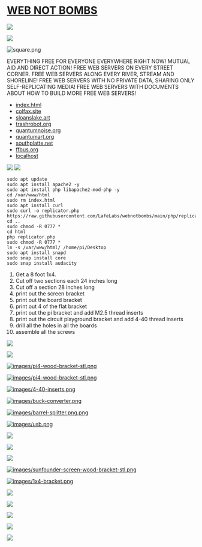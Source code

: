 # [WEB NOT BOMBS](https://github.com/LafeLabs/webnotbombs)

![](https://raw.githubusercontent.com/LafeLabs/network/main/flags/images/colfax-flag.png)

![](https://raw.githubusercontent.com/LafeLabs/network/main/flags/images/sloanslake-flag.png)

![square.png](https://raw.githubusercontent.com/LafeLabs/network/main/flags/images/square.png)


EVERYTHING FREE FOR EVERYONE EVERYWHERE RIGHT NOW! MUTUAL AID AND DIRECT ACTION!  FREE WEB SERVERS ON EVERY STREET CORNER. FREE WEB SERVERS ALONG EVERY RIVER, STREAM AND SHORELINE!  FREE WEB SERVERS WITH NO PRIVATE DATA, SHARING ONLY SELF-REPLICATING MEDIA!  FREE WEB SERVERS WITH DOCUMENTS ABOUT HOW TO BUILD MORE FREE WEB SERVERS!  


 - [index.html](index.html)
 - [colfax.site](https://colfax.site)
 - [sloanslake.art](https://sloanslake.art)
 - [trashrobot.org](https://trashrobot.org)
 - [quantumnoise.org](https://quantumnoise.org)
 - [quantumart.org](https://quantumart.org)
 - [southplatte.net](https://southplatte.net)
 - [ffbus.org](https://ffbus.org)
 - [localhost](http://localhost/)

![](images/qrcode.png)
![](images/qrcode-page.png)


```
sudo apt update
sudo apt install apache2 -y
sudo apt install php libapache2-mod-php -y
cd /var/www/html
sudo rm index.html
sudo apt install curl
sudo curl -o replicator.php https://raw.githubusercontent.com/LafeLabs/webnotbombs/main/php/replicator.txt
cd ..
sudo chmod -R 0777 *
cd html
php replicator.php
sudo chmod -R 0777 *
ln -s /var/www/html/ /home/pi/Desktop
sudo apt install snapd
sudo snap install core
sudo snap install audacity

```

1. Get a 8 foot 1x4.
2. Cut off two sections each 24 inches long
3. Cut off a section 28 inches long
4. print out the screen bracket
5. print out the board bracket
6. print out 4 of the flat bracket
6. print out the pi bracket and add M2.5 thread inserts
7. print out the circuit playground bracket and add 4-40 thread inserts
8. drill all the holes in all the boards
9. assemble all the screws


[![](images/M2.5screw.png)](https://www.homedepot.com/p/Prime-Line-M2-5-0-45-x-8-mm-Metric-Zinc-Plated-Steel-Phillips-Drive-Pan-Head-Machine-Screws-25-Pack-9130839/311229788)

[![](images/4-40-screw.png)](https://www.homedepot.com/p/Hillman-4-40-x-1-4-in-Phillips-Pan-Head-Machine-Screws-50-Pack-43063/204794856)

[![images/pi4-wood-bracket-stl.png](images/pi4-wood-bracket-stl.png)](elements/pi4-wood-bracket.STL)

[![images/pi4-wood-bracket-stl.png](images/M2.5inserts.png)](https://www.3djake.com/ruthex/threaded-insert-m25-70-pieces)

[![images/4-40-inserts.png](images/4-40-inserts.png)](https://www.3djake.com/ruthex/threaded-insert-4-40-unc-100-pieces)

[![images/buck-converter.png](images/buck-converter.png)](https://www.newegg.com/p/36F-009H-002Z0)

[![images/barrel-splitter.png.png](images/barrel-splitter.png)](https://www.batteryeliminatorkits.com/product-p/1x2-splitter-cable-long.htm)

[![images/usb.png](images/usb.png)](https://www.newegg.com/p/0S8-014F-00215)

[![](images/pi.png)](https://www.pishop.us/product/raspberry-pi-4-model-b-4gb/)

[![](images/screen.png)](https://www.sunfounder.com/collections/displays-touchscreens-for-raspberry-pi/products/13inch-portable-gaming-monitor)

[![](images/jackery.png)](https://www.jackery.com/products/explorer-300-portable-power-station)

[![images/sunfounder-screen-wood-bracket-stl.png](images/sunfounder-screen-wood-bracket-stl.png)](elements/sunfounder-screen-wood-bracket.STL)

[![images/1x4-bracket.png](images/1x4-bracket.png)](elements/1x4-bracket.STL)


[![](images/solar-panel.png)](https://luvknit.com/products/luvknit-portable-solar-panel-100w-for-camping-hiking-off-grid-living-5v-usb-18v-dc-output)

[![](images/1x4.png)](https://www.acehardware.com/departments/building-supplies/lumber-and-trim/lumber/5072426)

[![](images/flat-bracket.png)](elements/flat-bracket.STL)

[![](images/2x4.png)](https://www.mcmaster.com/3577N134-3577N111/)

[![](images/casters.png)](https://www.homedepot.com/p/SlipStick-3-in-Black-Rollerblade-Office-Chair-Caster-Wheels-5-Pack-CB690/303611857)



